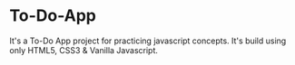 # To-Do-App
It's a To-Do App project for practicing javascript concepts. It's build using only HTML5, CSS3 &amp; Vanilla Javascript.

